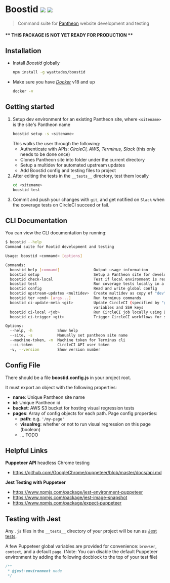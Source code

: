 # Boostid ![](https://img.shields.io/npm/v/boostid.svg) ![](https://img.shields.io/node/v/boostid.svg)

> Command suite for [Pantheon](https://pantheon.io) website development and testing

#### ** THIS PACKAGE IS NOT YET READY FOR PRODUCTION **

## Installation
- Install _Boostid_ globally
    ```bash
    npm install -g wyattades/boostid
    ```
- Make sure you have [_Docker_](https://docs.docker.com/install/#supported-platforms) v18 and up
    ```bash
    docker -v
    ```

## Getting started
1. Setup dev environment for an existing Pantheon site, where `<sitename>` is the site's Pantheon name
    ```bash
    boostid setup -s <sitename>
    ```
    This walks the user through the following:
    - Authenticate with APIs: _CircleCI, AWS, Terminus, Slack_ (this only needs to be done once)
    - Clones Pantheon site into folder under the current directory
    - Setup a multidev for automated upstream updates
    - Add Boostid config and testing files to project
2. After editing the tests in the `__tests__` directory, test them locally
    ```bash
    cd <sitename>
    boostid test
    ```
3. Commit and push your changes with `git`, and get notified on `Slack` when the coverage tests on CircleCI succeed or fail.

## CLI Documentation
You can view the CLI documentation by running:
```bash
$ boostid --help
Command suite for Rootid development and testing

Usage: boostid <command> [options]

Commands:
  boostid help [command]               Output usage information
  boostid setup                        Setup a Pantheon site for development with Boostid
  boostid check-local                  Test if local environment is ready for development
  boostid test                         Run coverage tests locally in a Docker container
  boostid config                       Read and write global config
  boostid upstream-updates <multidev>  Create multidev as copy of "dev" and apply upstream updates
  boostid ter <cmd> [args...]          Run terminus commands
  boostid ci-update-meta <git>         Update CircleCI (specified by "git" url) environment
                                       variables and SSH keys
  boostid ci-local <job>               Run CircleCI job locally using Docker
  boostid ci-trigger <git>             Trigger CircleCI workflows for specified "git" url

Options:
  --help, -h           Show help                                                           [boolean]
  --site, -s           Manually set pantheon site name                                      [string]
  --machine-token, -m  Machine token for Terminus cli                                       [string]
  --ci-token           CircleCI API user token                                              [string]
  -v, --version        Show version number                                                 [boolean]
```

## Config File

There should be a file __boostid.config.js__ in your project root.

It must export an object with the following properties:
- **name**: Unique Pantheon site name
- **id**: Unique Pantheon id
- **bucket**: AWS S3 bucket for hosting visual regression tests
- **pages**: Array of config objects for each path. Page config properties:
  - **path**: e.g. `'/my-page'`
  - **visualreg**: whether or not to run visual regression on this page (boolean)
  - ... TODO


<!-- ### Navigation Tests

View full [docs](docs/navigation_tests.md)

### Visual Regression

View full [docs](docs/visual_regression.md) -->

## Helpful Links

**Puppeteer API** headless Chrome testing
- https://github.com/GoogleChrome/puppeteer/blob/master/docs/api.md

**Jest Testing with Puppeteer**
- https://www.npmjs.com/package/jest-environment-puppeteer
- https://www.npmjs.com/package/jest-image-snapshot
- https://www.npmjs.com/package/expect-puppeteer

## Testing with Jest

Any `.js` files in the `__tests__` directory of your project will be run as [Jest tests](https://jestjs.io/docs/en/getting-started).

A few Puppeteer global variables are provided for convenience: `browser`, `context`, and a default `page`.
(Note: You can disable the default Puppeteer environment by adding the following docblock to the top of your test file)
```js
/**
 * @jest-environment node
 */
```
